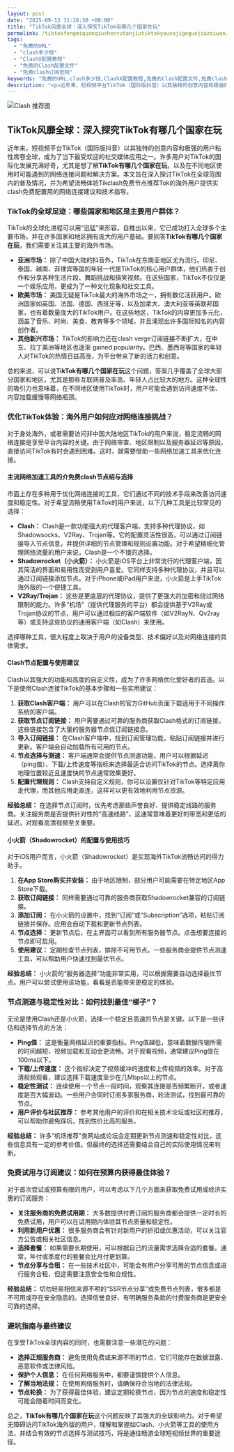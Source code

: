 ```yaml
---
layout: post
date: "2025-09-13 11:28:30 +08:00"
title: "TikTok风靡全球：深入探究TikTok有哪几个国家在玩"
permalink: /tiktokfengmiquanqiushenrutanjiutiktokyounajigeguojiazaiwan/
tags:
  - "免费的URL"
  - "clash多少钱"
  - "ClashX配置教程"
  - "免费的Clash配置文件"
  - "免费clash订阅官网"
keywords: "免费的URL,clash多少钱,ClashX配置教程,免费的Clash配置文件,免费clash订阅官网"
description: "<p>近年来，短视频平台TikTok（国际版抖音）以其独特的创意内容和极强的用户粘性席卷全球，成为了当下最受欢迎的社交媒体应用之一。许多用户对TikTok的国际化发展充满好奇，尤其是想了解<strong>TikTok有哪几个国家在玩</strong>，以及在不同地区使用时可能遇到的网络连接问题和解决方案。本文旨在深入探讨TikTok在全球范围内的普及情况，并为希望流畅体验Tikclash免费节点推荐Tok的海外用户提供实clash免费配置用的网络连接建议和技术指导。</p>"
---
```


![Clash 推荐图](https://clashjd.github.io/assets/img/tiktok机场推荐.png)

## TikTok风靡全球：深入探究TikTok有哪几个国家在玩

<p>近年来，短视频平台TikTok（国际版抖音）以其独特的创意内容和极强的用户粘性席卷全球，成为了当下最受欢迎的社交媒体应用之一。许多用户对TikTok的国际化发展充满好奇，尤其是想了解<strong>TikTok有哪几个国家在玩</strong>，以及在不同地区使用时可能遇到的网络连接问题和解决方案。本文旨在深入探讨TikTok在全球范围内的普及情况，并为希望流畅体验Tikclash免费节点推荐Tok的海外用户提供实clash免费配置用的网络连接建议和技术指导。</p>
<h3>TikTok的全球足迹：哪些国家和地区是主要用户群体？</h3>
<p>TikTok的全球化进程可以用“迅猛”来形容。自推出以来，它已成功打入全球多个主要市场，并在许多国家和地区拥有庞大的用户基础。要回答<strong>TikTok有哪几个国家在玩</strong>，我们需要关注其主要的海外市场。</p>
<ul>
<li><strong>亚洲市场：</strong> 除了中国大陆的抖音外，TikTok在东南亚地区尤为流行。印尼、泰国、越南、菲律宾等国的年轻一代是TikTok的核心用户群体，他们热衷于创作和分享各种生活片段、舞蹈挑战和搞笑视频。在这些国家，TikTok不仅仅是一个娱乐应用，更成为了一种文化现象和社交工具。</li>
<li><strong>欧美市场：</strong> 美国无疑是TikTok最大的海外市场之一，拥有数亿活跃用户。欧洲国家如英国、法国、德国、西班牙等，以及加拿大、澳大利亚等英联邦国家，也有着数量庞大的TikTok用户。在这些地区，TikTok的内容更加多元化，涵盖了音乐、时尚、美食、教育等多个领域，并且涌现出许多国际知名的内容创作者。</li>
<li><strong>其他新兴市场：</strong> TikTok的影响力还在clash verge订阅链接不断扩大，在中东、拉丁美洲等地区也逐渐 gained popularity。巴西、墨西哥等国家的年轻人对TikTok的热情日益高涨，为平台带来了新的活力和创意。</li>
</ul>
<p>总的来说，可以说<strong>TikTok有哪几个国家在玩</strong>这个问题，答案几乎覆盖了全球大部分国家和地区，尤其是那些互联网普及率高、年轻人占比较大的地方。这种全球性的吸引力也意味着，在不同地区使用TikTok时，用户可能会遇到访问速度不佳、内容加载缓慢等网络瓶颈。</p>
<h3>优化TikTok体验：海外用户如何应对网络连接挑战？</h3>
<p>对于身处海外，或者需要访问非中国大陆地区TikTok的用户来说，稳定流畅的网络连接是享受平台内容的关键。由于网络审查、地区限制以及服务器延迟等原因，直接访问TikTok有时会遇到困难。这时，就需要借助一些网络加速工具来优化连接。</p>
<h4>主流网络加速工具的介免费clash节点绍与选择</h4>
<p>市面上存在多种用于优化网络连接的工具，它们通过不同的技术手段来改善访问速度和稳定性。对于希望流畅使用TikTok的用户来说，以下几种工具是比较常见的选择：</p>
<ul>
<li><strong>Clash：</strong> Clash是一款功能强大的代理客户端，支持多种代理协议，如Shadowsocks、V2Ray、Trojan等。它的配置灵活性很高，可以通过订阅链接导入节点信息，并提供详细的节点管理和规则设置功能。对于希望精细化管理网络流量的用户来说，Clash是一个不错的选择。</li>
<li><strong>Shadowrocket（小火箭）：</strong> 小火箭是iOS平台上非常流行的代理客户端，因其简洁的界面和易用性而受到用户喜爱。它同样支持多种代理协议，并且可以通过订阅链接添加节点。对于iPhone或iPad用户来说，小火箭是上手TikTok海外版的一个便捷工具。</li>
<li><strong>V2Ray/Trojan：</strong> 这些是更底层的代理协议，提供了更强大的加密和绕过网络限制的能力。许多“机场”（提供代理服务的平台）都会提供基于V2Ray或Trojan协议的节点，用户可以通过相应的客户端软件（如V2RayN、Qv2ray等）或支持这些协议的通用客户端（如Clash）来使用。</li>
</ul>
<p>选择哪种工具，很大程度上取决于用户的设备类型、技术偏好以及对网络连接的具体需求。</p>
<h4>Clash节点配置与使用建议</h4>
<p>Clash以其强大的功能和高度的自定义性，成为了许多网络优化爱好者的首选。以下是使用Clash连接TikTok的基本步骤和一些实用建议：</p>
<ol>
<li><strong>获取Clash客户端：</strong> 用户可以在Clash的官方GitHub页面下载适用于不同操作系统的客户端。</li>
<li><strong>获取节点订阅链接：</strong> 用户需要通过可靠的服务商获取Clash格式的订阅链接。这些链接包含了大量的服务器节点信订阅链接息。</li>
<li><strong>导入订阅链接：</strong> 在Clash客户端中，找到订阅管理功能，粘贴订阅链接并进行更新。客户端会自动加载所有可用的节点。</li>
<li><strong>节点选择与测速：</strong> 客户端通常会提供节点测速功能，用户可以根据延迟（ping值）、下载/上传速度等指标来选择最适合访问TikTok的节点。选择离你地理位置较近且速度快的节点通常效果更好。</li>
<li><strong>配置代理规则：</strong> Clash支持自定义规则，你可以设置仅针对TikTok等特定应用走代理，而其他应用走直连，这样可以更有效地利用节点资源。</li>
</ol>
<p><strong>经验总结：</strong> 在选择节点订阅时，优先考虑那些声誉良好、提供稳定线路的服务商。关注服务商是否提供针对性的“高速线路”，这通常意味着更好的带宽和更低的延迟，对观看高清视频至关重要。</p>
<h4>小火箭（Shadowrocket）的配置与使用技巧</h4>
<p>对于iOS用户而言，小火箭（Shadowrocket）是实现海外TikTok流畅访问的得力助手。</p>
<ol>
<li><strong>在App Store购买并安装：</strong> 由于地区限制，部分用户可能需要在特定地区App Store下载。</li>
<li><strong>获取订阅链接：</strong> 同样需要通过可靠的服务商获取Shadowrocket兼容的订阅链接。</li>
<li><strong>添加订阅：</strong> 在小火箭的设置中，找到“订阅”或“Subscription”选项，粘贴订阅链接并保存。应用会自动下载和更新节点列表。</li>
<li><strong>节点选择：</strong> 更新节点后，在主界面可以看到所有服务器节点。点击想要连接的节点即可启用。</li>
<li><strong>使用建议：</strong> 定期检查节点列表，排除不可用节点。一些服务商会提供节点测速工具，可以帮助用户快速找到最优节点。</li>
</ol>
<p><strong>经验总结：</strong> 小火箭的“服务器选择”功能非常实用，可以根据需要自动选择最优节点。用户可以尝试使用该功能，看看是否能带来更稳定的体验。</p>
<h3>节点测速与稳定性对比：如何找到最佳“梯子”？</h3>
<p>无论是使用Clash还是小火箭，选择一个稳定且高速的节点是关键。以下是一些评估和选择节点的方法：</p>
<ul>
<li><strong>Ping值：</strong> 这是衡量网络延迟的重要指标。Ping值越低，意味着数据传输所需的时间越短，视频加载和互动会更流畅。对于观看视频，通常建议Ping值在100ms以下。</li>
<li><strong>下载/上传速度：</strong> 这个指标决定了视频缓冲的速度和上传视频的效率。对于高清视频观看，建议选择下载速度至少在几Mbps以上的节点。</li>
<li><strong>稳定性测试：</strong> 连续使用一个节点一段时间，观察其连接是否频繁断开，或者速度是否大幅波动。一些用户会同时订阅多家服务商，轮流测试，找到最可靠的节点。</li>
<li><strong>用户评价与社区推荐：</strong> 参考其他用户的评价和在相关技术论坛或社区的推荐，可以帮助你避免踩坑，找到性价比高的服务。</li>
</ul>
<p><strong>经验总结：</strong> 许多“机场推荐”类网站或论坛会定期更新节点测速和稳定性对比，这些信息具有一定的参考价值。但最终的选择还需要结合自己的实际使用情况来判断。</p>
<h3>免费试用与订阅建议：如何在预算内获得最佳体验？</h3>
<p>对于首次尝试或预算有限的用户，可以考虑以下几个方面来获取免费试用或经济实惠的订阅服务：</p>
<ul>
<li><strong>关注服务商的免费试用期：</strong> 大多数提供付费订阅的服务商都会提供一定时长的免费试用，用户可以在试用期内体验其节点质量和稳定性。</li>
<li><strong>利用新用户优惠：</strong> 很多服务商会有针对新用户的折扣或优惠活动，可以关注官方公告或相关社区信息。</li>
<li><strong>选择套餐：</strong> 如果需要长期使用，可以根据自己的流量需求选择合适的套餐。通常，年付或季度付的套餐会比月付更划算。</li>
<li><strong>节点分享与合租：</strong> 在一些技术社区中，可能会有用户分享可用的节点信息或进行服务合租，但这需要注意安全性和合规性。</li>
</ul>
<p><strong>经验总结：</strong> 切勿轻易相信来源不明的“SSR节点分享”或免费节点列表，很多都是不可用或存在安全隐患的。选择信誉良好、有明确服务条款的付费服务商是更安全可靠的选择。</p>
<h3>避坑指南与最终建议</h3>
<p>在享受TikTok全球内容的同时，也需要注意一些潜在的问题：</p>
<ul>
<li><strong>选择正规服务商：</strong> 避免使用免费或来源不明的节点，它们可能存在数据泄露、恶意软件或法律风险。</li>
<li><strong>保护个人信息：</strong> 在任何网络服务中，都要谨慎提供个人信息。</li>
<li><strong>了解当地法规：</strong> 在使用网络服务时，请确保符合当地的法律法规。</li>
<li><strong>节点轮换：</strong> 为了获得最佳体验，建议定期轮换节点，因为节点的速度和稳定性可能会随着时间而变化。</li>
</ul>
<p>总之，<strong>TikTok有哪几个国家在玩</strong>这个问题反映了其强大的全球影响力。对于希望无障碍访问TikTok海外版的用户，理解和掌握如Clash、小火箭等工具的使用方法，并结合有效的节点选择与测试技巧，将是通往畅游全球短视频世界的重要途径。</p>